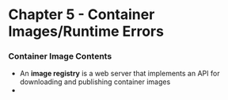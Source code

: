 <p align="center"><h1> Chapter 5 - Container Images/Runtime Errors</h1>

<h3><p align="left">Container Image Contents</p></h3>
<ul>
<li>An <strong>image registry</strong> is a web server that implements an API for downloading and publishing container images </li>
<li></li>
</ul>


 
